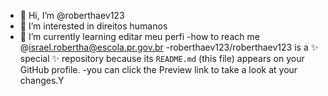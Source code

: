 - 👋 Hi, I’m @roberthaev123
- 👀 I’m interested in direitos humanos 
- 🌱 I’m currently learning  editar meu perfi
-how to reach me @israel.robertha@escola.pr.gov.br
-roberthaev123/roberthaev123 is a ✨ special ✨ repository because its `README.md` (this file) appears on your GitHub profile.
-you can click the Preview link to take a look at your changes.Y

